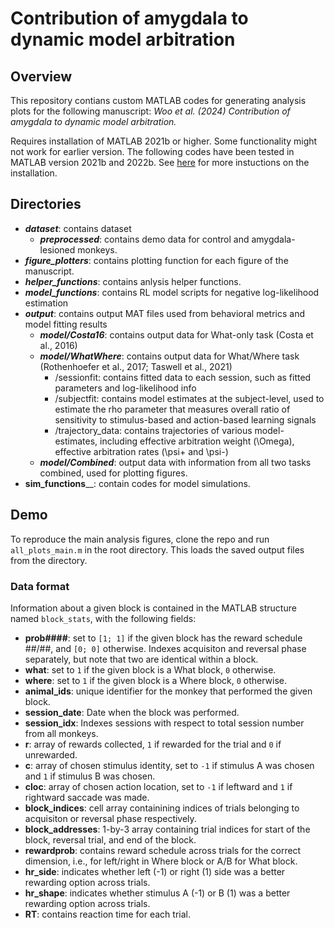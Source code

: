 # Contribution of amygdala to dynamic model arbitration

## Overview
This repository contians custom MATLAB codes for generating analysis plots for the following manuscript: _Woo et al. (2024) Contribution of amygdala to dynamic model arbitration._

Requires installation of MATLAB 2021b or higher. Some functionality might not work for earlier version. The following codes have been tested in MATLAB version 2021b and 2022b. See [here](https://www.mathworks.com/help/install/install-products.html) for more instuctions on the installation.

## Directories
* _**dataset**_: contains dataset
  * **_preprocessed_**: contains demo data for control and amygdala-lesioned monkeys.
* **_figure_plotters_**: contains plotting function for each figure of the manuscript.
* **_helper_functions_**: contains anlysis helper functions.
* **_model_functions_**: contains RL model scripts for negative log-likelihood estimation
* **_output_**: contains output MAT files used from behavioral metrics and model fitting results
  * **_model/Costa16_**: contains output data for What-only task (Costa et al., 2016)
  * **_model/WhatWhere_**: contains output data for What/Where task (Rothenhoefer et al., 2017; Taswell et al., 2021)
    * /sessionfit: contains fitted data to each session, such as fitted parameters and log-likelihood info
    * /subjectfit: contains model estimates at the subject-level, used to estimate the rho parameter that measures overall ratio of sensitivity to stimulus-based and action-based learning signals
    * /trajectory_data: contains trajectories of various model-estimates, including effective arbitration weight (\Omega), effective arbitration rates (\psi+ and \psi-)
  * **_model/Combined_**: output data with information from all two tasks combined, used for plotting figures.
* **sim_functions**__: contain codes for model simulations.
     
## Demo
To reproduce the main analysis figures, clone the repo and run `all_plots_main.m` in the root directory. This loads the saved output files from the directory.

### Data format
Information about a given block is contained in the MATLAB structure named `block_stats`, with the following fields:
* **prob####**: set to `[1; 1]` if the given block has the reward schedule ##/##, and `[0; 0]` otherwise. Indexes acquisiton and reversal phase separately, but note that two are identical within a block.
* **what**: set to `1` if the given block is a What block, `0` otherwise.
* **where**: set to `1` if the given block is a Where block, `0` otherwise.
* **animal_ids**: unique identifier for the monkey that performed the given block.
* **session_date**: Date when the block was performed.
* **session_idx**: Indexes sessions with respect to total session number from all monkeys.
* **r**: array of rewards collected, `1` if rewarded for the trial and `0` if unrewarded.
* **c**: array of chosen stimulus identity, set to `-1` if stimulus A was chosen and `1` if stimulus B was chosen.
* **cloc**: array of chosen action location, set to `-1` if leftward and `1` if rightward saccade was made.
* **block_indices**: cell array containining indices of trials belonging to acquisiton or reversal phase respectively.
* **block_addresses**: 1-by-3 array containing trial indices for start of the block, reversal trial, and end of the block.
* **rewardprob**: contains reward schedule across trials for the correct dimension, i.e., for left/right in Where block or A/B for What block.
* **hr_side**: indicates whether left (-1) or right (1) side was a better rewarding option across trials.
* **hr_shape**: indicates whether stimulus A (-1) or B (1) was a better rewarding option across trials.
* **RT**: contains reaction time for each trial.
   
